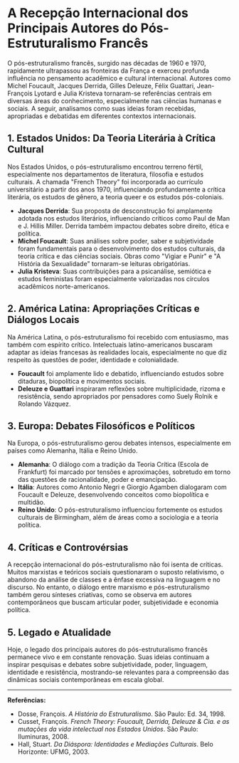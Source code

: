 # A Recepção Internacional dos Principais Autores do Pós-Estruturalismo Francês

O pós-estruturalismo francês, surgido nas décadas de 1960 e 1970, rapidamente ultrapassou as fronteiras da França e exerceu profunda influência no pensamento acadêmico e cultural internacional. Autores como Michel Foucault, Jacques Derrida, Gilles Deleuze, Félix Guattari, Jean-François Lyotard e Julia Kristeva tornaram-se referências centrais em diversas áreas do conhecimento, especialmente nas ciências humanas e sociais. A seguir, analisamos como suas ideias foram recebidas, apropriadas e debatidas em diferentes contextos internacionais.

## 1. Estados Unidos: Da Teoria Literária à Crítica Cultural

Nos Estados Unidos, o pós-estruturalismo encontrou terreno fértil, especialmente nos departamentos de literatura, filosofia e estudos culturais. A chamada "French Theory" foi incorporada ao currículo universitário a partir dos anos 1970, influenciando profundamente a crítica literária, os estudos de gênero, a teoria queer e os estudos pós-coloniais.

- **Jacques Derrida**: Sua proposta de desconstrução foi amplamente adotada nos estudos literários, influenciando críticos como Paul de Man e J. Hillis Miller. Derrida também impactou debates sobre direito, ética e política.
- **Michel Foucault**: Suas análises sobre poder, saber e subjetividade foram fundamentais para o desenvolvimento dos estudos culturais, da teoria crítica e das ciências sociais. Obras como "Vigiar e Punir" e "A História da Sexualidade" tornaram-se leituras obrigatórias.
- **Julia Kristeva**: Suas contribuições para a psicanálise, semiótica e estudos feministas foram especialmente valorizadas nos círculos acadêmicos norte-americanos.

## 2. América Latina: Apropriações Críticas e Diálogos Locais

Na América Latina, o pós-estruturalismo foi recebido com entusiasmo, mas também com espírito crítico. Intelectuais latino-americanos buscaram adaptar as ideias francesas às realidades locais, especialmente no que diz respeito às questões de poder, identidade e colonialidade.

- **Foucault** foi amplamente lido e debatido, influenciando estudos sobre ditaduras, biopolítica e movimentos sociais.
- **Deleuze e Guattari** inspiraram reflexões sobre multiplicidade, rizoma e resistência, sendo apropriados por pensadores como Suely Rolnik e Rolando Vázquez.

## 3. Europa: Debates Filosóficos e Políticos

Na Europa, o pós-estruturalismo gerou debates intensos, especialmente em países como Alemanha, Itália e Reino Unido.

- **Alemanha**: O diálogo com a tradição da Teoria Crítica (Escola de Frankfurt) foi marcado por tensões e aproximações, sobretudo em torno das questões de racionalidade, poder e emancipação.
- **Itália**: Autores como Antonio Negri e Giorgio Agamben dialogaram com Foucault e Deleuze, desenvolvendo conceitos como biopolítica e multidão.
- **Reino Unido**: O pós-estruturalismo influenciou fortemente os estudos culturais de Birmingham, além de áreas como a sociologia e a teoria política.

## 4. Críticas e Controvérsias

A recepção internacional do pós-estruturalismo não foi isenta de críticas. Muitos marxistas e teóricos sociais questionaram o suposto relativismo, o abandono da análise de classes e a ênfase excessiva na linguagem e no discurso. No entanto, o diálogo entre marxismo e pós-estruturalismo também gerou sínteses criativas, como se observa em autores contemporâneos que buscam articular poder, subjetividade e economia política.

## 5. Legado e Atualidade

Hoje, o legado dos principais autores do pós-estruturalismo francês permanece vivo e em constante renovação. Suas ideias continuam a inspirar pesquisas e debates sobre subjetividade, poder, linguagem, identidade e resistência, mostrando-se relevantes para a compreensão das dinâmicas sociais contemporâneas em escala global.

---

**Referências:**

- Dosse, François. _A História do Estruturalismo_. São Paulo: Ed. 34, 1998.
- Cusset, François. _French Theory: Foucault, Derrida, Deleuze & Cia. e as mutações da vida intelectual nos Estados Unidos_. São Paulo: Iluminuras, 2008.
- Hall, Stuart. _Da Diáspora: Identidades e Mediações Culturais_. Belo Horizonte: UFMG, 2003.